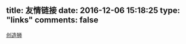 title: 友情链接 
date: 2016-12-06 15:18:25
type: "links"
comments: false
---

[创造狮](http://chuangzaoshi.com/)
